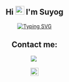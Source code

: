 <p align="center"><img src="https://user-images.githubusercontent.com/36353964/204356589-d9d3efa8-871d-4006-a970-9695d788a9ba.png" alt=""></p>
<h2 align="center">Hi
<img src="https://camo.githubusercontent.com/e8e7b06ecf583bc040eb60e44eb5b8e0ecc5421320a92929ce21522dbc34c891/68747470733a2f2f6d656469612e67697068792e636f6d2f6d656469612f6876524a434c467a6361737252346961377a2f67697068792e676966" width="24" alt="">
I'm Suyog</h2>
<p align="center"><a href="https://git.io/typing-svg"><img src="http://readme-typing-svg.herokuapp.com?font=Times+New+Roman&pause=1000&color=000EFF&center=true&width=435&lines=Web+Developer;Android+Enthusiast" alt="Typing SVG" /></a></p>
<h2 align="center">Contact me:</h2>
<p align="center">
    <a href="mailto:mundhesuyog@gmail.com"><img src="https://img.shields.io/badge/%F0%9F%93%A7-Gmail-blue"></a>
    <a href="https://www.linkedin.com/in/munsuyog/"><img src="https://img.shields.io/badge/%F0%9F%9F%A6-Linkedin-lightgrey" alt=""></a>   
</p>
<p align="center">
    <a href="https://t.me/munsuyog"><img src="https://cdn3.iconfinder.com/data/icons/social-media-chamfered-corner/154/telegram-512.png" width="22" alt=""></a>
</p>
